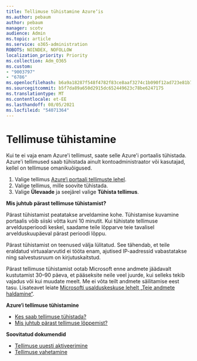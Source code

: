 ```yaml
---
title: Tellimuse tühistamine Azure‘is
ms.author: pebaum
author: pebaum
manager: scotv
audience: Admin
ms.topic: article
ms.service: o365-administration
ROBOTS: NOINDEX, NOFOLLOW
localization_priority: Priority
ms.collection: Adm_O365
ms.custom:
- "9003797"
- "6786"
ms.openlocfilehash: b6a9a18287f548f4782f83ce8aaf3274c1b090f12ad723e81b72b40aec47d812
ms.sourcegitcommit: b5f7da89a650d2915dc652449623c78be6247175
ms.translationtype: MT
ms.contentlocale: et-EE
ms.lasthandoff: 08/05/2021
ms.locfileid: "54071364"
---
```

# <a name="cancel-subscription"></a>Tellimuse tühistamine

Kui te ei vaja enam Azure'i tellimust, saate selle Azure'i portaalis tühistada. Azure'i tellimused saab tühistada ainult kontoadministraator või kasutajad, kellel on tellimuse omanikuõigused.

1. Valige tellimus [Azure‘i portaali tellimuste lehel](https://portal.azure.com/#blade/Microsoft_Azure_Billing/SubscriptionsBlade).
2. Valige tellimus, mille soovite tühistada.
3. Valige **Ülevaade** ja seejärel valige **Tühista tellimus**.

**Mis juhtub pärast tellimuse tühistamist?**

Pärast tühistamist peatatakse arveldamine kohe. Tühistamise kuvamine portaalis võib siiski võtta kuni 10 minutit. Kui tühistate tellimuse arveldusperioodi keskel, saadame teile lõpparve teie tavalisel arvelduskuupäeval pärast perioodi lõppu.

Pärast tühistamist on teenused välja lülitatud. See tähendab, et teile eraldatud virtuaalarvutid ei tööta enam, ajutised IP-aadressid vabastatakse ning salvestusruum on kirjutuskaitstud.

Pärast tellimuse tühistamist ootab Microsoft enne andmete jäädavalt kustutamist 30–90 päeva, et pääseksite neile veel juurde, kui selleks tekib vajadus või kui muudate meelt. Me ei võta teilt andmete säilitamise eest tasu. Lisateavet leiate [Microsofti usalduskeskuse lehelt „Teie andmete haldamine“](https://go.microsoft.com/fwLink/p/?LinkID=822930&clcid=0x409).

**Azure‘i tellimuse tühistamine**

- [Kes saab tellimuse tühistada?](https://docs.microsoft.com/azure/billing/billing-how-to-cancel-azure-subscription?WT.mc_id=Portal-Microsoft_Azure_Support#who-can-cancel-a-subscription)
- [Mis juhtub pärast tellimuse lõppemist?](https://docs.microsoft.com/azure/billing/billing-how-to-cancel-azure-subscription?WT.mc_id=Portal-Microsoft_Azure_Support#what-happens-after-i-cancel-my-subscription)

**Soovitatud dokumendid**

- [Tellimuse uuesti aktiveerimine](https://docs.microsoft.com/azure/billing/billing-how-to-cancel-azure-subscription?WT.mc_id=Portal-Microsoft_Azure_Support#reactivate-subscription)
- [Tellimuse vahetamine](https://docs.microsoft.com/azure/billing/billing-how-to-switch-azure-offer?WT.mc_id=Portal-Microsoft_Azure_Support)